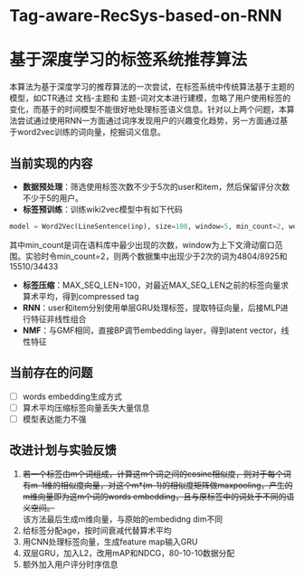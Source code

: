 # Tag-aware-RecSys-based-on-RNN
# 基于深度学习的标签系统推荐算法
本算法为基于深度学习的推荐算法的一次尝试，在标签系统中传统算法基于主题的模型，如CTR通过 文档-主题和 主题-词对文本进行建模，忽略了用户使用标签的变化，而基于的时间模型不能很好地处理标签语义信息。针对以上两个问题，本算法尝试通过使用RNN一方面通过词序发现用户的兴趣变化趋势，另一方面通过基于word2vec训练的词向量，挖掘词义信息。
## 当前实现的内容
- **数据预处理**：筛选使用标签次数不少于5次的user和item，然后保留评分次数不少于5的用户。
- **标签预训练**：训练wiki2vec模型中有如下代码
``` python
model = Word2Vec(LineSentence(inp), size=100, window=5, min_count=2, workers=multiprocessing.cpu_count())
```
其中min_count是词在语料库中最少出现的次数，window为上下文滑动窗口范围。实验时令min_count=2，则两个数据集中出现少于2次的词为4804/8925和15510/34433
- **标签压缩**：MAX_SEQ_LEN=100，对最近MAX_SEQ_LEN之前的标签向量求算术平均，得到compressed tag
- **RNN**：user和item分别使用单层GRU处理标签，提取特征向量，后接MLP进行特征非线性组合
- **NMF**：与GMF相同，直接BP调节embedding layer，得到latent vector，线性特征
## 当前存在的问题
- [ ] words embedding生成方式
- [ ] 算术平均压缩标签向量丢失大量信息
- [ ] 模型表达能力不强
## 改进计划与实验反馈
1. ~~若一个标签由m个词组成，计算这m个词之间的cosine相似度，则对于每个词有m-1维的相似度向量，对这个m*(m-1)的相似度矩阵做maxpooling，产生的m维向量即为这m个词的words embedding，且与原标签中的词处于不同的语义空间。~~  
该方法最后生成m维向量，与原始的embedidng dim不同
2. 给标签分配age，按时间衰减代替算术平均
3. 用CNN处理标签向量，生成feature map输入GRU
4. 双层GRU，加入L2，改用mAP和NDCG，80-10-10数据分配
5. 额外加入用户评分时序信息
